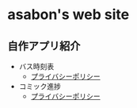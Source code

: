 # asabon's web site

## 自作アプリ紹介

- バス時刻表
  - [プライバシーポリシー](bus_timetable/privacy_policy.md)
- コミック進捗
  - [プライバシーポリシー](comic_progress/privacy_policy.md)
